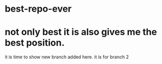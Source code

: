 # best-repo-ever
# not only best it is also gives me the best position.
it is time to show new branch added here.
it is for branch 2
